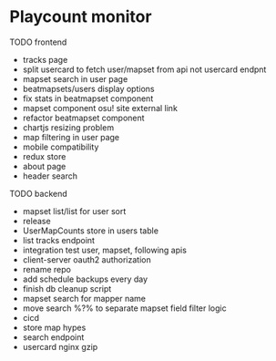 # Playcount monitor

TODO frontend

* tracks page
* split usercard to fetch user/mapset from api not usercard endpnt
* mapset search in user page
* beatmapsets/users display options
* fix stats in beatmapset component
* mapset component osu! site external link
* refactor beatmapset component
* chartjs resizing problem
* map filtering in user page
* mobile compatibility
* redux store
* about page
* header search

TODO backend

* mapset list/list for user sort
* release
* UserMapCounts store in users table
* list tracks endpoint
* integration test user, mapset, following apis
* client-server oauth2 authorization 
* rename repo 
* add schedule backups every day
* finish db cleanup script
* mapset search for mapper name
* move search %?% to separate mapset field filter logic
* cicd
* store map hypes
* search endpoint
* usercard nginx gzip